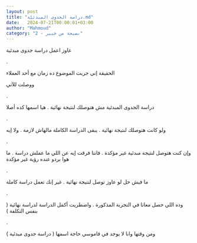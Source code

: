 ```yaml
---
layout: post
title: "دراسة الجدوى المبدئيّة.md"
date:   2024-07-21T00:00:01+03:00
author: "Mahmoud"
category: "2 - نصيحة من خبير"
---
```

عاوز اعمل دراسة جدوى مبدئية

.

الحقيقة إني جربت الموضوع ده زمان مع أحد العملاء

ووصلت للآتي

.

دراسة الجدوى المبدئية مش هتوصلك لنتيجة نهائية . هيا
اسمها كده أصلا

.

ولو كانت هتوصلك لنتيجة نهائية . يبقى الدراسة الكاملة
مالهاش لازمة . ولا إيه

.

وإن كنت هتوصل لنتيجة مبدئية غير مؤكدة . فانتا فرقت إيه
عن اللي ما عملش دراسة . ما هوا بردو عنده رؤية غير مؤكدة

.

ما فيش حل لو عاوز توصل لنتيجة نهائية . غير إنك تعمل
دراسة كاملة

.

وده اللي حصل معانا في التجربة المذكورة . واضطريت أكمل
الدراسة لدراسة نهائية ( بنفس التكلفة )

.

ومن وقتها وانا لا يوجد في قاموسي حاجة اسمها ( دراسة جدوى
مبدئية )
